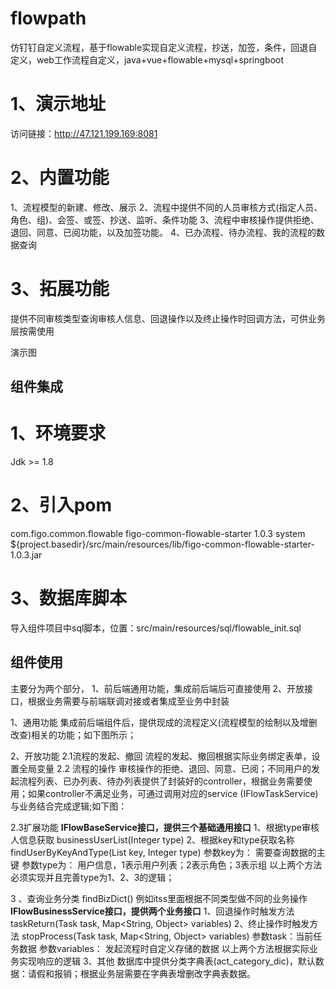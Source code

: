 # flowpath
仿钉钉自定义流程，基于flowable实现自定义流程，抄送，加签，条件，回退自定义，web工作流程自定义，java+vue+flowable+mysql+springboot

# 1、演示地址
访问链接：http://47.121.199.169:8081

# 2、内置功能
  1、流程模型的新建、修改、展示
  2、流程中提供不同的人员审核方式(指定人员、角色、组)、会签、或签、抄送、监听、条件功能
  3、流程中审核操作提供拒绝、退回、同意、已阅功能，以及加签功能。
  4、已办流程、待办流程、我的流程的数据查询
# 3、拓展功能
提供不同审核类型查询审核人信息、回退操作以及终止操作时回调方法，可供业务层按需使用

演示图





## 组件集成
# 1、环境要求
Jdk >= 1.8


# 2、引入pom
<dependency>
    <groupId>com.figo.common.flowable</groupId>
    <artifactId>figo-common-flowable-starter</artifactId>
    <version>1.0.3</version>
    <scope>system</scope>
    <systemPath>${project.basedir}/src/main/resources/lib/figo-common-flowable-starter-1.0.3.jar</systemPath>
</dependency>

# 3、数据库脚本
导入组件项目中sql脚本，位置：src/main/resources/sql/flowable_init.sql

##  组件使用
主要分为两个部分，
1、前后端通用功能，集成前后端后可直接使用
2、开放接口，根据业务需要与前端联调对接或者集成至业务中封装

1、通用功能
集成前后端组件后，提供现成的流程定义(流程模型的绘制以及增删改查)相关的功能；如下图所示；


2、开放功能
2.1流程的发起、撤回
流程的发起、撤回根据实际业务绑定表单，设置全局变量
2.2 流程的操作
审核操作的拒绝、退回、同意、已阅；不同用户的发起流程列表、已办列表、待办列表提供了封装好的controller，根据业务需要使用；如果controller不满足业务，可通过调用对应的service (IFlowTaskService) 与业务结合完成逻辑;如下图：


2.3扩展功能
**IFlowBaseService接口，提供三个基础通用接口**
1、根据type审核人信息获取 businessUserList(Integer type)
2、根据key和type获取名称 findUserByKeyAndType(List<String> key, Integer type)
参数key为：   需要查询数据的主键
参数type为：  用户信息，1表示用户列表；2表示角色；3表示组
以上两个方法必须实现并且完善type为1、2、3的逻辑；

3 、查询业务分类 findBizDict()
例如itss里面根据不同类型做不同的业务操作
**IFlowBusinessService接口，提供两个业务接口**
1、回退操作时触发方法 taskReturn(Task task, Map<String, Object> variables)
2、终止操作时触发方法 stopProcess(Task task, Map<String, Object> variables)
参数task：当前任务数据 
参数variables： 发起流程时自定义存储的数据
以上两个方法根据实际业务实现响应的逻辑
3、其他
数据库中提供分类字典表(act_category_dic)，默认数据：请假和报销；根据业务层需要在字典表增删改字典表数据。


